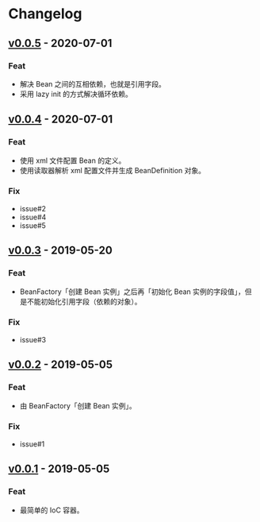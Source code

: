 # Changelog


## [v0.0.5]() - 2020-07-01
### Feat
- 解决 Bean 之间的互相依赖，也就是引用字段。
- 采用 lazy init 的方式解决循环依赖。


## [v0.0.4]() - 2020-07-01
### Feat
- 使用 xml 文件配置 Bean 的定义。
- 使用读取器解析 xml 配置文件并生成 BeanDefinition 对象。

### Fix
- issue#2
- issue#4
- issue#5


## [v0.0.3]() - 2019-05-20
### Feat
- BeanFactory「创建 Bean 实例」之后再「初始化 Bean 实例的字段值」，但是不能初始化引用字段（依赖的对象）。

### Fix
- issue#3


## [v0.0.2]() - 2019-05-05
### Feat
- 由 BeanFactory「创建 Bean 实例」。

### Fix
- issue#1


## [v0.0.1]() - 2019-05-05
### Feat
- 最简单的 IoC 容器。